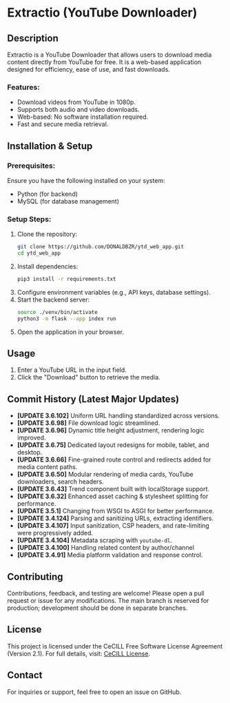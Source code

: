 # Extractio (YouTube Downloader)

## Description
Extractio is a YouTube Downloader that allows users to download media content directly from YouTube for free. It is a web-based application designed for efficiency, ease of use, and fast downloads.

### **Features:**
- Download videos from YouTube in 1080p.
- Supports both audio and video downloads.
- Web-based: No software installation required.
- Fast and secure media retrieval.

## Installation & Setup

### **Prerequisites:**
Ensure you have the following installed on your system:
- Python (for backend)
- MySQL (for database management)

### **Setup Steps:**
1. Clone the repository:
   ```sh
   git clone https://github.com/DONALDBZR/ytd_web_app.git
   cd ytd_web_app
   ```
2. Install dependencies:
   ```sh
   pip3 install -r requirements.txt
   ```
3. Configure environment variables (e.g., API keys, database settings).
4. Start the backend server:
   ```sh
   source ./venv/bin/activate
   python3 -m flask --app index run
   ```
5. Open the application in your browser.

## Usage
1. Enter a YouTube URL in the input field.
2. Click the "Download" button to retrieve the media.

## Commit History (Latest Major Updates)
- **[UPDATE 3.6.102]** Uniform URL handling standardized across versions.
- **[UPDATE 3.6.98]** File download logic streamlined.
- **[UPDATE 3.6.96]** Dynamic title height adjustment, rendering logic improved.
- **[UPDATE 3.6.75]** Dedicated layout redesigns for mobile, tablet, and desktop.
- **[UPDATE 3.6.66]** Fine-grained route control and redirects added for media content paths.
- **[UPDATE 3.6.50]** Modular rendering of media cards, YouTube downloaders, search headers.
- **[UPDATE 3.6.43]** Trend component built with localStorage support.
- **[UPDATE 3.6.32]** Enhanced asset caching & stylesheet splitting for performance.
- **[UPDATE 3.5.1]** Changing from WSGI to ASGI for better performance.
- **[UPDATE 3.4.124]** Parsing and sanitizing URLs, extracting identifiers.
- **[UPDATE 3.4.107]** Input sanitization, CSP headers, and rate-limiting were progressively added.
- **[UPDATE 3.4.104]** Metadata scraping with `youtube-dl`.
- **[UPDATE 3.4.100]** Handling related content by author/channel
- **[UPDATE 3.4.91]** Media platform validation and response control.

## Contributing
Contributions, feedback, and testing are welcome! Please open a pull request or issue for any modifications. The main branch is reserved for production; development should be done in separate branches.

## License
This project is licensed under the CeCILL Free Software License Agreement (Version 2.1). For full details, visit: [CeCILL License](http://www.cecill.info/index.en.html).

## Contact
For inquiries or support, feel free to open an issue on GitHub.

